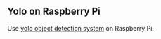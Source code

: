 Yolo on Raspberry Pi
--------------------
Use [yolo object detection system](https://pjreddie.com/darknet/yolo/) on Raspberry Pi.

